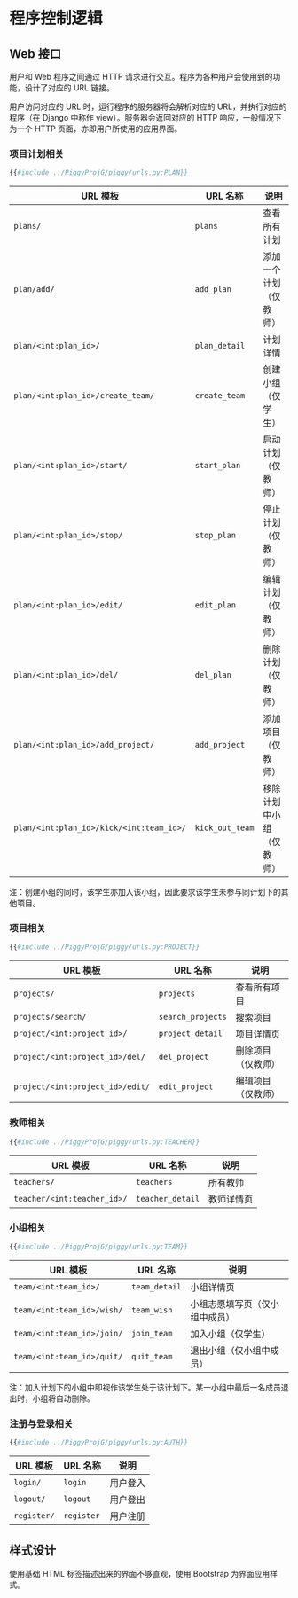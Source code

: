 # 程序控制逻辑

## Web 接口

用户和 Web 程序之间通过 HTTP 请求进行交互。程序为各种用户会使用到的功能，设计了对应的 URL 链接。

用户访问对应的 URL 时，运行程序的服务器将会解析对应的 URL，并执行对应的程序（在 Django 中称作 view）。服务器会返回对应的 HTTP 响应，一般情况下为一个 HTTP 页面，亦即用户所使用的应用界面。

### 项目计划相关

```python
{{#include ../PiggyProjG/piggy/urls.py:PLAN}}
```

| URL 模板 | URL 名称 | 说明 |
| --- | --- | --- |
|`plans/`  | `plans` | 查看所有计划 |
|`plan/add/` | `add_plan` | 添加一个计划（仅教师） |
|`plan/<int:plan_id>/` | `plan_detail` | 计划详情 |
|`plan/<int:plan_id>/create_team/` | `create_team` | 创建小组（仅学生） |
|`plan/<int:plan_id>/start/` | `start_plan` | 启动计划（仅教师）|
|`plan/<int:plan_id>/stop/` | `stop_plan` | 停止计划（仅教师）|
|`plan/<int:plan_id>/edit/` | `edit_plan` | 编辑计划（仅教师）|
|`plan/<int:plan_id>/del/` | `del_plan` | 删除计划（仅教师）|
|`plan/<int:plan_id>/add_project/` | `add_project` | 添加项目（仅教师）|
|`plan/<int:plan_id>/kick/<int:team_id>/` | `kick_out_team` | 移除计划中小组（仅教师）|

注：创建小组的同时，该学生亦加入该小组，因此要求该学生未参与同计划下的其他项目。

### 项目相关

```python
{{#include ../PiggyProjG/piggy/urls.py:PROJECT}}
```

| URL 模板 | URL 名称 | 说明 |
| --- | --- | --- |
| `projects/` | `projects`| 查看所有项目 |
| `projects/search/` | `search_projects`| 搜索项目 |
| `project/<int:project_id>/` | `project_detail`| 项目详情页 |
| `project/<int:project_id>/del/`| `del_project`| 删除项目（仅教师） |
| `project/<int:project_id>/edit/`| `edit_project`| 编辑项目（仅教师） |

### 教师相关

```python
{{#include ../PiggyProjG/piggy/urls.py:TEACHER}}
```

| URL 模板 | URL 名称 | 说明 |
| --- | --- | --- |
|`teachers/`|`teachers`|所有教师|
|`teacher/<int:teacher_id>/`|`teacher_detail`|教师详情页|

### 小组相关

```python
{{#include ../PiggyProjG/piggy/urls.py:TEAM}}
```

| URL 模板 | URL 名称 | 说明 |
| --- | --- | --- |
|`team/<int:team_id>/` | `team_detail` | 小组详情页|
|`team/<int:team_id>/wish/` | `team_wish` | 小组志愿填写页（仅小组中成员）|
|`team/<int:team_id>/join/` | `join_team` | 加入小组（仅学生）|
|`team/<int:team_id>/quit/` | `quit_team` | 退出小组（仅小组中成员）|

注：加入计划下的小组中即视作该学生处于该计划下。某一小组中最后一名成员退出时，小组将自动删除。

### 注册与登录相关

```python
{{#include ../PiggyProjG/piggy/urls.py:AUTH}}
```

| URL 模板 | URL 名称 | 说明 |
| --- | --- | --- |
| `login/`    |  `login`    | 用户登入 |
| `logout/`   |  `logout`   | 用户登出 |
| `register/` |  `register` | 用户注册 |

## 样式设计

使用基础 HTML 标签描述出来的界面不够直观，使用 Bootstrap 为界面应用样式。
